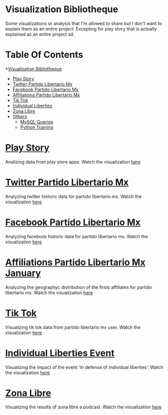 # Visualization Bibliotheque
Some visualizations or analysis that I'm allowed to share but I don't want to explain them as an entire project. Excepting for play story that is actually explained as an entire project xd.

# Table Of Contents
*[Visualization Bibliotheque](#Visualization-Bibliotheque)
  * [Play Story](#Play-Story)
  * [Twitter Partido Libertario Mx](#Twitter-Partido-Libertario-Mx)
  * [Facebook Partido Libertario Mx](#Facebook-Partido-Libertario-Mx)
  * [Affiliations Partido Libertario Mx](#Affiliations-Partido-Libertario-Mx)
  * [Tik Tok](#Tik-Tok)
  * [Individual Liberties](#Individual-Liberties-Event)
  * [Zona Libre](#Zona-Libre)
* [Others](#Others)
  * [MySQL Queries](#My-SQL)
  * [Python Training](#Python-Training)

# [Play Story](#Table-Of-Contents)
Analizing data from play store apps.
Watch the visualization [here](https://github.com/JorgePablol/Exploratory-Analysis-Play-Store)

# [Twitter Partido Libertario Mx](#Table-Of-Contents)
Analyzing twitter historic data for partido libertario mx.
Watch the visualization [here](https://datastudio.google.com/s/n4ANzSy1BsI)

# [Facebook Partido Libertario Mx](#Table-Of-Contents)
Analyzing facebook historic data for partido libertario mx.
Watch the visualization [here](https://datastudio.google.com/s/ijp4Q2Rkdb4)

# [Affiliations Partido Libertario Mx January](#Table-Of-Contents)
Analyzing the geographyc distribution of the firsts affiliates for partido libertario mx.
Watch the visualization [here](https://datastudio.google.com/s/vxTXRkggbJQ)

# [Tik Tok](#Table-Of-Contents)
Visualizing tik tok data from partido libertario mx user.
Watch the visualization [here](https://datastudio.google.com/s/vcKFj1nv8hY)

# [Individual Liberties Event](#Table-Of-Contents)
Visualizing the impact of the event 'In defense of individual liberties'.
Watch the visualization [here](https://datastudio.google.com/reporting/6d2f27fc-764a-4611-b066-2c23b47e2888)

# [Zona Libre](#Table-Of-Contents)
Visualizing the results of zona libre a podcast.
Watch the visualization [here](https://datastudio.google.com/s/kqdBOu6Hrv0)
